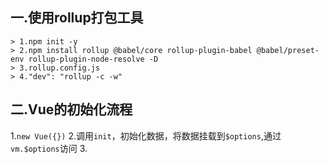 ## 一.使用rollup打包工具
```
> 1.npm init -y
> 2.npm install rollup @babel/core rollup-plugin-babel @babel/preset-env rollup-plugin-node-resolve -D
> 3.rollup.config.js
> 4."dev": "rollup -c -w"
```

## 二.Vue的初始化流程

1.`new Vue({})`
2.调用`init`，初始化数据，将数据挂载到`$options`,通过`vm.$options`访问
3.